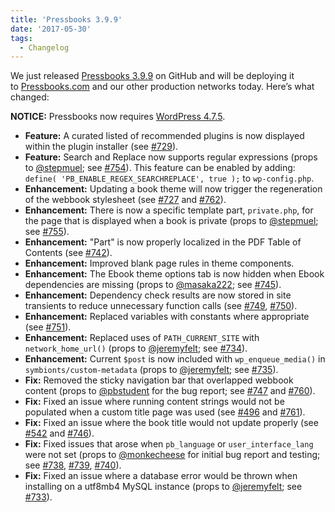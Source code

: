 ```yaml
---
title: 'Pressbooks 3.9.9'
date: '2017-05-30'
tags:
  - Changelog
---
```


We just
released [Pressbooks 3.9.9](https://github.com/pressbooks/pressbooks/releases/tag/3.9.9) on
GitHub and will be deploying it to [Pressbooks.com](https://pressbooks.com) and our other
production networks today. Here’s what changed:

**NOTICE:** Pressbooks now requires
[WordPress 4.7.5](https://wordpress.org/news/2017/05/wordpress-4-7-5/).

- **Feature:** A curated listed of recommended plugins is now displayed within the plugin
  installer (see
  [#729](https://github.com/pressbooks/pressbooks/pull/729 'Add Better Plugin Recommendations functionality')).
- **Feature:** Search and Replace now supports regular expressions (props to
  [@stepmuel](https://github.com/stepmuel); see
  [#754](https://github.com/pressbooks/pressbooks/pull/754)). This feature can be enabled
  by adding: `define( 'PB_ENABLE_REGEX_SEARCHREPLACE', true );` to `wp-config.php`.
- **Enhancement:** Updating a book theme will now trigger the regeneration of the webbook
  stylesheet (see [#727](https://github.com/pressbooks/pressbooks/issues/727) and
  [#762](https://github.com/pressbooks/pressbooks/pull/762)).
- **Enhancement:** There is now a specific template part, `private.php`, for the page that
  is displayed when a book is private (props to [@stepmuel](https://github.com/stepmuel);
  see [#755](https://github.com/pressbooks/pressbooks/pull/755)).
- **Enhancement:** "Part" is now properly localized in the PDF Table of Contents (see
  [#742](https://github.com/pressbooks/pressbooks/pull/742)).
- **Enhancement:** Improved blank page rules in theme components.
- **Enhancement:** The Ebook theme options tab is now hidden when Ebook dependencies are
  missing (props to [@masaka222](https://github.com/masaka222); see
  [#745](https://github.com/pressbooks/pressbooks/pull/745)).
- **Enhancement:** Dependency check results are now stored in site transients to reduce
  unnecessary function calls (see
  [#749](https://github.com/pressbooks/pressbooks/pull/749),
  [#750](https://github.com/pressbooks/pressbooks/pull/750)).
- **Enhancement:** Replaced variables with constants where appropriate (see
  [#751](https://github.com/pressbooks/pressbooks/pull/751)).
- **Enhancement:** Replaced uses of `PATH_CURRENT_SITE` with `network_home_url()` (props
  to [@jeremyfelt](https://github.com/jeremyfelt); see
  [#734](https://github.com/pressbooks/pressbooks/pull/734)).
- **Enhancement:** Current `$post` is now included with `wp_enqueue_media()` in
  `symbionts/custom-metadata` (props to [@jeremyfelt](https://github.com/jeremyfelt); see
  [#735](https://github.com/pressbooks/pressbooks/pull/735)).
- **Fix:** Removed the sticky navigation bar that overlapped webbook content (props to
  [@pbstudent](https://github.com/pbstudent) for the bug report; see
  [#747](https://github.com/pressbooks/pressbooks/issues/747) and
  [#760](https://github.com/pressbooks/pressbooks/pull/760)).
- **Fix:** Fixed an issue where running content strings would not be populated when a
  custom title page was used (see
  [#496](https://github.com/pressbooks/pressbooks/issues/496) and
  [#761](https://github.com/pressbooks/pressbooks/pull/761)).
- **Fix:** Fixed an issue where the book title would not update properly (see
  [#542](https://github.com/pressbooks/pressbooks/issues/542) and
  [#746](https://github.com/pressbooks/pressbooks/pull/746)).
- **Fix:** Fixed issues that arose when `pb_language` or `user_interface_lang` were not
  set (props to [@monkecheese](https://github.com/monkecheese) for initial bug report and
  testing; see [#738](https://github.com/pressbooks/pressbooks/pull/738),
  [#739](https://github.com/pressbooks/pressbooks/pull/739),
  [#740](https://github.com/pressbooks/pressbooks/pull/740)).
- **Fix:** Fixed an issue where a database error would be thrown when installing on a
  utf8mb4 MySQL instance (props to [@jeremyfelt](https://github.com/jeremyfelt); see
  [#733](https://github.com/pressbooks/pressbooks/pull/733)).
